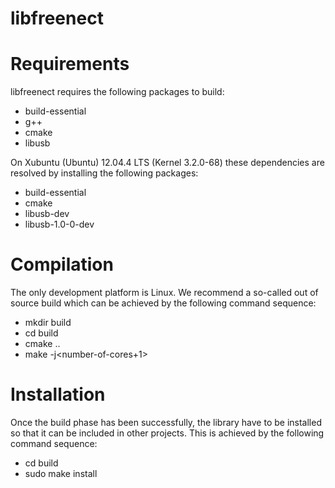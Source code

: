 libfreenect
===========

# Requirements

libfreenect requires the following packages to build:

  * build-essential
  * g++
  * cmake
  * libusb

On Xubuntu (Ubuntu) 12.04.4 LTS (Kernel 3.2.0-68) these dependencies are resolved by installing the
following packages:

  - build-essential
  - cmake
  - libusb-dev
  - libusb-1.0-0-dev

# Compilation

The only development platform is Linux. We recommend a so-called out of source
build which can be achieved by the following command sequence:

  - mkdir build
  - cd build
  - cmake ..
  - make -j\<number-of-cores+1\>

# Installation

Once the build phase has been successfully, the library have to be installed
so that it can be included in other projects. This is achieved by the
following command sequence:

  - cd build
  - sudo make install
